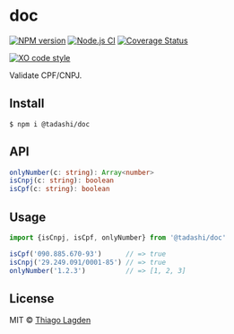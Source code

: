 # doc

[![NPM version][npm-img]][npm]
[![Node.js CI][ci-img]][ci]
[![Coverage Status][coveralls-img]][coveralls]

[![XO code style][xo-img]][xo]

[npm-img]:         https://img.shields.io/npm/v/@tadashi/doc.svg
[npm]:             https://www.npmjs.com/package/@tadashi/doc
[ci-img]:          https://github.com/lagden/doc/workflows/Node.js%20CI/badge.svg
[ci]:              https://github.com/lagden/doc/actions?query=workflow%3A%22Node.js+CI%22
[coveralls-img]:   https://coveralls.io/repos/github/lagden/doc/badge.svg?branch=main
[coveralls]:       https://coveralls.io/github/lagden/doc?branch=main
[xo-img]:          https://img.shields.io/badge/code_style-XO-5ed9c7.svg
[xo]:              https://github.com/sindresorhus/xo


Validate CPF/CNPJ.


## Install

```
$ npm i @tadashi/doc
```


## API

```ts
onlyNumber(c: string): Array<number>
isCnpj(c: string): boolean
isCpf(c: string): boolean
```


## Usage

```js
import {isCnpj, isCpf, onlyNumber} from '@tadashi/doc'

isCpf('090.885.670-93')      // => true
isCnpj('29.249.091/0001-85') // => true
onlyNumber('1.2.3')          // => [1, 2, 3]
```


## License

MIT © [Thiago Lagden](https://github.com/lagden)
